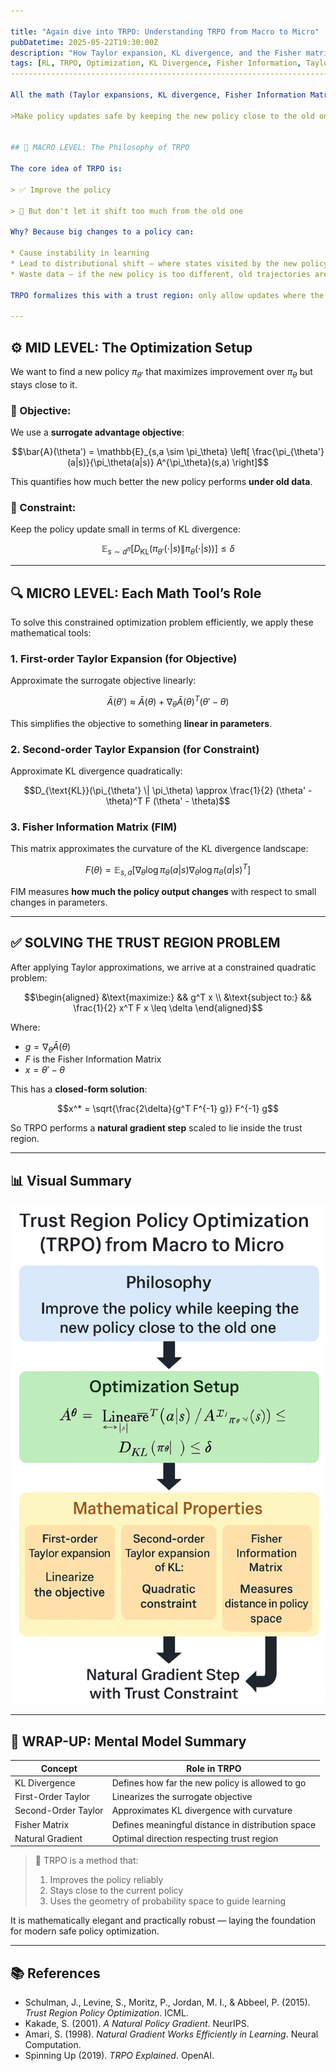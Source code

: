 ```yaml
---

title: "Again dive into TRPO: Understanding TRPO from Macro to Micro"
pubDatetime: 2025-05-22T19:30:00Z
description: "How Taylor expansion, KL divergence, and the Fisher matrix fit together in Trust Region Policy Optimization."
tags: [RL, TRPO, Optimization, KL Divergence, Fisher Information, Taylor Expansion, Natural Policy Gradient]
------------------------------------------------------------------------------------

All the math (Taylor expansions, KL divergence, Fisher Information Matrix) serve a unified goal in TRPO:

>Make policy updates safe by keeping the new policy close to the old one in a meaningful way.


## 🧭 MACRO LEVEL: The Philosophy of TRPO

The core idea of TRPO is:

> ✅ Improve the policy

> 🚫 But don't let it shift too much from the old one

Why? Because big changes to a policy can:

* Cause instability in learning
* Lead to distributional shift — where states visited by the new policy differ too much from the ones used to train it
* Waste data — if the new policy is too different, old trajectories are no longer useful

TRPO formalizes this with a trust region: only allow updates where the **KL divergence** between new and old policy is below a small threshold $\delta$.

---
```


## ⚙️ MID LEVEL: The Optimization Setup

We want to find a new policy $\pi_{\theta'}$ that maximizes improvement over $\pi_\theta$ but stays close to it.

### 🎯 Objective:

We use a **surrogate advantage objective**:

```math
\bar{A}(\theta') = \mathbb{E}_{s,a \sim \pi_\theta} \left[ \frac{\pi_{\theta'}(a|s)}{\pi_\theta(a|s)} A^{\pi_\theta}(s,a) \right]
```

This quantifies how much better the new policy performs **under old data**.

### 🚧 Constraint:

Keep the policy update small in terms of KL divergence:

```math
\mathbb{E}_{s \sim d^{\pi}} \left[ D_{\text{KL}}(\pi_{\theta'}(\cdot|s) \| \pi_\theta(\cdot|s)) \right] \leq \delta
```

---

## 🔍 MICRO LEVEL: Each Math Tool’s Role

To solve this constrained optimization problem efficiently, we apply these mathematical tools:

### 1. First-order Taylor Expansion (for Objective)

Approximate the surrogate objective linearly:

```math
\bar{A}(\theta') \approx \bar{A}(\theta) + \nabla_\theta \bar{A}(\theta)^T (\theta' - \theta)
```

This simplifies the objective to something **linear in parameters**.

### 2. Second-order Taylor Expansion (for Constraint)

Approximate KL divergence quadratically:

```math
D_{\text{KL}}(\pi_{\theta'} \| \pi_\theta) \approx \frac{1}{2} (\theta' - \theta)^T F (\theta' - \theta)
```

### 3. Fisher Information Matrix (FIM)

This matrix approximates the curvature of the KL divergence landscape:

```math
F(\theta) = \mathbb{E}_{s,a} \left[ \nabla_\theta \log \pi_\theta(a|s) \nabla_\theta \log \pi_\theta(a|s)^T \right]
```

FIM measures **how much the policy output changes** with respect to small changes in parameters.

---

## ✅ SOLVING THE TRUST REGION PROBLEM

After applying Taylor approximations, we arrive at a constrained quadratic problem:

```math
\begin{aligned}
&\text{maximize:} && g^T x \\
&\text{subject to:} && \frac{1}{2} x^T F x \leq \delta
\end{aligned}
```

Where:

* $g = \nabla_\theta \bar{A}(\theta)$
* $F$ is the Fisher Information Matrix
* $x = \theta' - \theta$

This has a **closed-form solution**:

```math
x^* = \sqrt{\frac{2\delta}{g^T F^{-1} g}} F^{-1} g
```

So TRPO performs a **natural gradient step** scaled to lie inside the trust region.

---

## 📊 Visual Summary

![TRPO flowchart](/images/trpo.png)

---

## 🧠 WRAP-UP: Mental Model Summary

| Concept             | Role in TRPO                                      |
| ------------------- | ------------------------------------------------- |
| KL Divergence       | Defines how far the new policy is allowed to go   |
| First-Order Taylor  | Linearizes the surrogate objective                |
| Second-Order Taylor | Approximates KL divergence with curvature         |
| Fisher Matrix       | Defines meaningful distance in distribution space |
| Natural Gradient    | Optimal direction respecting trust region         |

> 🧠 TRPO is a method that:
>
> 1. Improves the policy reliably
> 2. Stays close to the current policy
> 3. Uses the geometry of probability space to guide learning

It is mathematically elegant and practically robust — laying the foundation for modern safe policy optimization.

---

## 📚 References

* Schulman, J., Levine, S., Moritz, P., Jordan, M. I., & Abbeel, P. (2015). *Trust Region Policy Optimization*. ICML.
* Kakade, S. (2001). *A Natural Policy Gradient*. NeurIPS.
* Amari, S. (1998). *Natural Gradient Works Efficiently in Learning*. Neural Computation.
* Spinning Up (2019). *TRPO Explained*. OpenAI.
